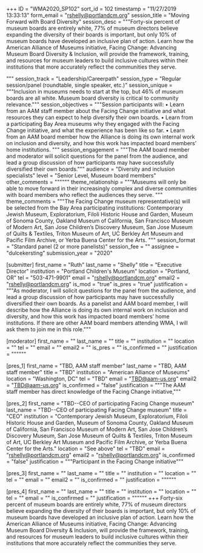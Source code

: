 +++
ID = "WMA2020_SP102"
sort_id = 102
timestamp = "11/27/2019 13:33:13"
form_email = "rshelly@portlandcm.org"
session_title = "Moving Forward with Board Diversity"
session_desc = """Forty-six percent of museum boards are entirely white, 77% of museum directors believe expanding the diversity of their boards is important, but only 10% of museum boards have developed an inclusive plan of action.
Learn how the American Alliance of Museums initiative, Facing Change: Advancing Museum Board Diversity & Inclusion, will provide the framework, training, and resources for museum leaders to build inclusive cultures within their institutions that more accurately reflect the communities they serve.

"""
session_track = "Leadership/Careerpath"
session_type = "Regular session/panel (roundtable, single speaker, etc.)"
session_unique = """Inclusion in museums needs to start at the top, but 46% of museum boards are all white. Museum board diversity is critical to community relevance."""
session_objectives = """Session participants will:
•	Learn from an AAM staff member about the Facing Change initiative and what resources they can expect to help diversify their own boards.
•	Learn from a participating Bay Area museums why they engaged with the Facing Change initiative, and what the experience has been like so far.
•	Learn from an AAM board member how the Alliance is doing its own internal work on inclusion and diversity, and how this work has impacted board members’ home institutions.
"""
session_engagement = """The AAM board member and moderator will solicit questions for the panel from the audience, and lead a group discussion of how participants may have successfully diversified their own boards."""
audience = "Diversity and inclusion specialists"
level = "Senior Level, Museum board members"
other_comments = """"""
theme_relationship = """Museums will only be able to move forward in their increasingly complex and diverse communities with board members who reflect the audiences they serve. """
theme_comments = """The Facing Change museum representative(s) will be selected from the Bay Area participating institutions: Contemporary Jewish Museum, Exploratorium, Filoli Historic House and Garden, Museum of Sonoma County, Oakland Museum of California, San Francisco Museum of Modern Art, San Jose Children’s Discovery Museum, San Jose Museum of Quilts & Textiles, Triton Museum of Art, UC Berkley Art Museum and Pacific Film Archive, or Yerba Buena Center for the Arts. """
session_format = "Standard panel (2 or more panelists)"
session_fee = ""
assignee = "dulcekersting"
submission_year = "2020"

[submitter]
first_name = "Ruth"
last_name = "Shelly"
title = "Executive Director"
institution = "Portland Children's Museum"
location = "Portland, OR"
tel = "503-471-9901"
email = "rshelly@portlandcm.org"
email2 = "rshelly@portlandcm.org"
is_mod = "true"
is_pres = "true"
justification = """As moderator, I will solicit questions for the panel from the audience, and lead a group discussion of how participants may have successfully diversified their own boards.
As a panelist and AAM board member, I will describe how the Alliance is doing its own internal work on inclusion and diversity, and how this work has impacted board members’ home institutions. If there are other AAM board members attending WMA, I will ask them to join me in this role."""

[moderator]
first_name = ""
last_name = ""
title = ""
institution = ""
location = ""
tel = ""
email = ""
email2 = ""
is_pres = ""
is_confirmed = ""
justification = """"""

[pres_1]
first_name = "TBD, AAM staff member"
last_name = "TBD, AAM staff member"
title = "TBD"
institution = "American Alliance of Museums"
location = "Washington, DC"
tel = "TBD"
email = "TBD@aam-us.org"
email2 = "TBD@aam-us.org"
is_confirmed = "false"
justification = """The AAM staff member has direct knowledge of the Facing Change initiative,"""

[pres_2]
first_name = "TBD--CEO of participating Facing Change museum"
last_name = "TBD--CEO of participating Facing Change museum"
title = "CEO"
institution = "Contemporary Jewish Museum, Exploratorium, Filoli Historic House and Garden, Museum of Sonoma County, Oakland Museum of California, San Francisco Museum of Modern Art, San Jose Children’s Discovery Museum, San Jose Museum of Quilts & Textiles, Triton Museum of Art, UC Berkley Art Museum and Pacific Film Archive, or Yerba Buena Center for the Arts."
location = "See above"
tel = "TBD"
email = "rshelly@portlandcm.org"
email2 = "rshelly@portlandcm.org"
is_confirmed = "false"
justification = """Participant in the Facing Change initiative"""

[pres_3]
first_name = ""
last_name = ""
title = ""
institution = ""
location = ""
tel = ""
email = ""
email2 = ""
is_confirmed = ""
justification = """"""

[pres_4]
first_name = ""
last_name = ""
title = ""
institution = ""
location = ""
tel = ""
email = ""
is_confirmed = ""
justification = """"""
+++
Forty-six percent of museum boards are entirely white, 77% of museum directors believe expanding the diversity of their boards is important, but only 10% of museum boards have developed an inclusive plan of action.
Learn how the American Alliance of Museums initiative, Facing Change: Advancing Museum Board Diversity & Inclusion, will provide the framework, training, and resources for museum leaders to build inclusive cultures within their institutions that more accurately reflect the communities they serve.

